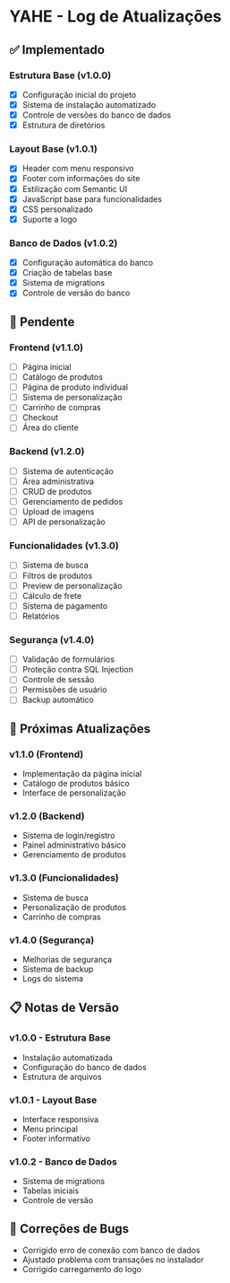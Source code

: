 # YAHE - Log de Atualizações

## ✅ Implementado

### Estrutura Base (v1.0.0)
- [x] Configuração inicial do projeto
- [x] Sistema de instalação automatizado
- [x] Controle de versões do banco de dados
- [x] Estrutura de diretórios 

### Layout Base (v1.0.1)
- [x] Header com menu responsivo
- [x] Footer com informações do site
- [x] Estilização com Semantic UI
- [x] JavaScript base para funcionalidades
- [x] CSS personalizado
- [x] Suporte a logo

### Banco de Dados (v1.0.2)
- [x] Configuração automática do banco
- [x] Criação de tabelas base
- [x] Sistema de migrations
- [x] Controle de versão do banco

## 📝 Pendente

### Frontend (v1.1.0)
- [ ] Página inicial
- [ ] Catálogo de produtos
- [ ] Página de produto individual
- [ ] Sistema de personalização
- [ ] Carrinho de compras
- [ ] Checkout
- [ ] Área do cliente

### Backend (v1.2.0)
- [ ] Sistema de autenticação
- [ ] Área administrativa
- [ ] CRUD de produtos
- [ ] Gerenciamento de pedidos
- [ ] Upload de imagens
- [ ] API de personalização

### Funcionalidades (v1.3.0)
- [ ] Sistema de busca
- [ ] Filtros de produtos
- [ ] Preview de personalização
- [ ] Cálculo de frete
- [ ] Sistema de pagamento
- [ ] Relatórios

### Segurança (v1.4.0)
- [ ] Validação de formulários
- [ ] Proteção contra SQL Injection
- [ ] Controle de sessão
- [ ] Permissões de usuário
- [ ] Backup automático

## 🔄 Próximas Atualizações

### v1.1.0 (Frontend)
- Implementação da página inicial
- Catálogo de produtos básico
- Interface de personalização

### v1.2.0 (Backend)
- Sistema de login/registro
- Painel administrativo básico
- Gerenciamento de produtos

### v1.3.0 (Funcionalidades)
- Sistema de busca
- Personalização de produtos
- Carrinho de compras

### v1.4.0 (Segurança)
- Melhorias de segurança
- Sistema de backup
- Logs do sistema

## 📋 Notas de Versão

### v1.0.0 - Estrutura Base
- Instalação automatizada
- Configuração do banco de dados
- Estrutura de arquivos

### v1.0.1 - Layout Base
- Interface responsiva
- Menu principal
- Footer informativo

### v1.0.2 - Banco de Dados
- Sistema de migrations
- Tabelas iniciais
- Controle de versão

## 🐛 Correções de Bugs
- Corrigido erro de conexão com banco de dados
- Ajustado problema com transações no instalador
- Corrigido carregamento do logo